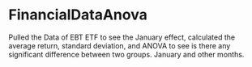 # FinancialDataAnova

Pulled the Data of EBT ETF to see the January effect, calculated the average return, standard deviation, and ANOVA to see is there any significant difference between two groups. January and other months. 
